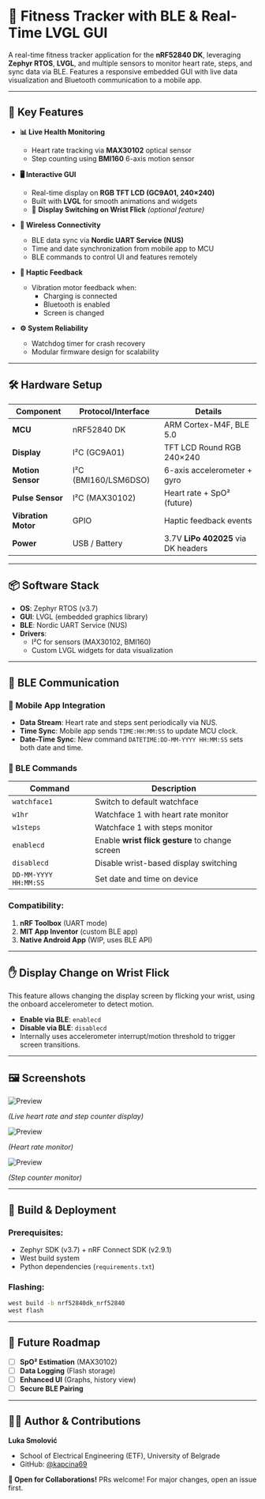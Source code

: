 
# 💪 Fitness Tracker with BLE & Real-Time LVGL GUI

A real-time fitness tracker application for the **nRF52840 DK**, leveraging **Zephyr RTOS**, **LVGL**, and multiple sensors to monitor heart rate, steps, and sync data via BLE. Features a responsive embedded GUI with live data visualization and Bluetooth communication to a mobile app.

---

## 🚀 Key Features

- **📊 Live Health Monitoring**
  - Heart rate tracking via **MAX30102** optical sensor
  - Step counting using **BMI160** 6-axis motion sensor

- **🖥️ Interactive GUI**
  - Real-time display on **RGB TFT LCD (GC9A01, 240×240)**
  - Built with **LVGL** for smooth animations and widgets
  - 🔄 **Display Switching on Wrist Flick** *(optional feature)*

- **📶 Wireless Connectivity**
  - BLE data sync via **Nordic UART Service (NUS)**
  - Time and date synchronization from mobile app to MCU
  - BLE commands to control UI and features remotely

- **🔔 Haptic Feedback**
  - Vibration motor feedback when:
    - Charging is connected
    - Bluetooth is enabled
    - Screen is changed

- **⚙️ System Reliability**
  - Watchdog timer for crash recovery
  - Modular firmware design for scalability

---

## 🛠 Hardware Setup

| Component         | Protocol/Interface  | Details                      |
|------------------|---------------------|------------------------------|
| **MCU**           | nRF52840 DK         | ARM Cortex-M4F, BLE 5.0      |
| **Display**       | I²C (GC9A01)        | TFT LCD Round RGB 240×240    |
| **Motion Sensor** | I²C (BMI160/LSM6DSO)| 6-axis accelerometer + gyro  |
| **Pulse Sensor**  | I²C (MAX30102)      | Heart rate + SpO² (future)   |
| **Vibration Motor**| GPIO               | Haptic feedback events       |
| **Power**         | USB / Battery       | 3.7V **LiPo 402025** via DK headers |

---

## 📦 Software Stack

- **OS**: Zephyr RTOS (v3.7)
- **GUI**: LVGL (embedded graphics library)
- **BLE**: Nordic UART Service (NUS)
- **Drivers**:
  - I²C for sensors (MAX30102, BMI160)
  - Custom LVGL widgets for data visualization

---

## 🔄 BLE Communication

### 📱 Mobile App Integration
- **Data Stream**: Heart rate and steps sent periodically via NUS.
- **Time Sync**: Mobile app sends `TIME:HH:MM:SS` to update MCU clock.
- **Date-Time Sync**: New command `DATETIME:DD-MM-YYYY HH:MM:SS` sets both date and time.

### 🧭 BLE Commands

| Command               | Description                                       |
|------------------------|---------------------------------------------------|
| `watchface1`          | Switch to default watchface                      |
| `w1hr`                | Watchface 1 with heart rate monitor              |
| `w1steps`             | Watchface 1 with steps monitor                   |
| `enablecd`            | Enable **wrist flick gesture** to change screen  |
| `disablecd`           | Disable wrist-based display switching            |
| `DD-MM-YYYY HH:MM:SS` | Set date and time on device             |

### Compatibility:
1. **nRF Toolbox** (UART mode)
2. **MIT App Inventor** (custom BLE app)
3. **Native Android App** (WIP, uses BLE API)

---

## ✋ Display Change on Wrist Flick

This feature allows changing the display screen by flicking your wrist, using the onboard accelerometer to detect motion.

- **Enable via BLE**: `enablecd`
- **Disable via BLE**: `disablecd`
- Internally uses accelerometer interrupt/motion threshold to trigger screen transitions.

---

## 🖼️ Screenshots

![Preview](./images/watchface1.jpg)

 *(Live heart rate and step counter display)*

 ![Preview](./images/heart_rate_monitor.jpg)

 *(Heart rate monitor)*

 ![Preview](./images/step_counter_monitor.jpg)

*(Step counter monitor)*


---

## 🔧 Build & Deployment

### Prerequisites:
- Zephyr SDK (v3.7) + nRF Connect SDK (v2.9.1)
- West build system
- Python dependencies (`requirements.txt`)

### Flashing:
```sh
west build -b nrf52840dk_nrf52840
west flash
```

---

## 🧠 Future Roadmap

- [ ] **SpO² Estimation** (MAX30102)
- [ ] **Data Logging** (Flash storage)
- [ ] **Enhanced UI** (Graphs, history view)
- [ ] **Secure BLE Pairing**

---

## 👨‍💻 Author & Contributions

**Luka Smolović**
- School of Electrical Engineering (ETF), University of Belgrade
- GitHub: [@kapcina69](https://github.com/kapcina69)

**🤝 Open for Collaborations!**
PRs welcome! For major changes, open an issue first.